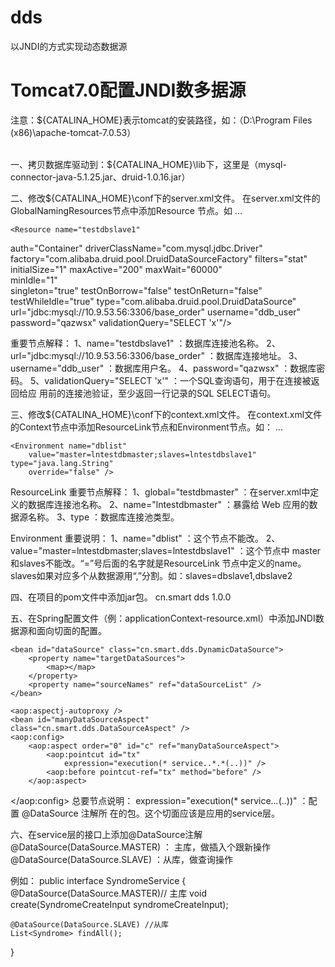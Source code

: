 # dds
 以JNDI的方式实现动态数据源
 
# Tomcat7.0配置JNDI数多据源
注意：${CATALINA_HOME}表示tomcat的安装路径，如：（D:\Program Files (x86)\apache-tomcat-7.0.53）

<br>
一、拷贝数据库驱动到：${CATALINA_HOME}\lib下，这里是（mysql-connector-java-5.1.25.jar、druid-1.0.16.jar）

二、修改${CATALINA_HOME}\conf下的server.xml文件。
在server.xml文件的GlobalNamingResources节点中添加Resource 节点。如
<GlobalNamingResources>
    ...

<Resource name="testdbmaster" 
auth="Container" 
driverClassName="com.mysql.jdbc.Driver" 	factory="com.alibaba.druid.pool.DruidDataSourceFactory" 	filters="stat" 
initialSize="1" 
maxActive="200" 
maxWait="60000" 	
minIdle="1" 
singleton="true" 
testOnBorrow="false" 
testOnReturn="false" 	
testWhileIdle="true" 	type="com.alibaba.druid.pool.DruidDataSource" 	url="jdbc:mysql://10.9.53.187:3306/base_order" 	username="ddb_user"
password="qazwsx" 	 
validationQuery="SELECT 'x'"/>

	<Resource name="testdbslave1"  
auth="Container" 
driverClassName="com.mysql.jdbc.Driver" 		factory="com.alibaba.druid.pool.DruidDataSourceFactory" 		filters="stat" 
initialSize="1" 
maxActive="200" 
maxWait="60000" 	
minIdle="1" 				
singleton="true" 
testOnBorrow="false" 
testOnReturn="false" 		
testWhileIdle="true" 				type="com.alibaba.druid.pool.DruidDataSource" 	url="jdbc:mysql://10.9.53.56:3306/base_order" 	username="ddb_user" 
password="qazwsx" 
validationQuery="SELECT 'x'"/>
</GlobalNamingResources>

重要节点解释：
1、name="testdbslave1" ：数据库连接池名称。
2、url="jdbc:mysql://10.9.53.56:3306/base_order" ：数据库连接地址。
3、username="ddb_user" ：数据库用户名。
4、password="qazwsx" ：数据库密码。
5、validationQuery="SELECT 'x'" ：一个SQL查询语句，用于在连接被返回给应	用前的连接池验证，至少返回一行记录的SQL SELECT语句。

三、修改${CATALINA_HOME}\conf下的context.xml文件。
在context.xml文件的Context节点中添加ResourceLink节点和Environment节点。如：
<Context>
...
	<ResourceLink global="testdbmaster" name="lntestdbmaster"
		type="com.alibaba.druid.pool.DruidDataSource" />
	<ResourceLink global="testdbslave1" name="lntestdbslave1"
		type="com.alibaba.druid.pool.DruidDataSource" />

	<Environment name="dblist"
		value="master=lntestdbmaster;slaves=lntestdbslave1" 					type="java.lang.String"
		override="false" />
</Context>

ResourceLink 重要节点解释：
1、global="testdbmaster"  ：在server.xml中定义的数据库连接池名称。
2、name="lntestdbmaster" ：暴露给 Web 应用的数据源名称。
3、type ：数据库连接池类型。

Environment 重要说明：
1、name="dblist" ：这个节点不能改。
2、value="master=lntestdbmaster;slaves=lntestdbslave1" ：这个节点中	master和slaves不能改。“=”号后面的名字就是ResourceLink 节点中定义的name。 	slaves如果对应多个从数据源用“,”分割。如：slaves=dbslave1,dbslave2

四、在项目的pom文件中添加jar包。
<dependency>
		<groupId>cn.smart</groupId>
		<artifactId>dds</artifactId>
		<version>1.0.0</version>
</dependency>

五、在Spring配置文件（例：applicationContext-resource.xml）中添加JNDI数据源和面向切面的配置。
<!-- 引用JNDI配置 -->
<bean id="dataSourceList" 		class="org.springframework.jndi.JndiObjectFactoryBean">
		<property name="jndiName" value="java:/comp/env/dblist" />
</bean>

<!-- 引用JNDI数据源 -->
	<bean id="dataSource" class="cn.smart.dds.DynamicDataSource">
		<property name="targetDataSources">
			<map></map>
		</property>
    	<property name="sourceNames" ref="dataSourceList" />    
    </bean>

<!-- 面向切面的配置 -->
	<aop:aspectj-autoproxy />
	<bean id="manyDataSourceAspect" 	class="cn.smart.dds.DataSourceAspect" />
	<aop:config>
		<aop:aspect order="0" id="c" ref="manyDataSourceAspect">
			<aop:pointcut id="tx"
				expression="execution(* service..*.*(..))" />
			<aop:before pointcut-ref="tx" method="before" />
		</aop:aspect>
</aop:config>
总要节点说明： 
expression="execution(* service..*.*(..))" ：配置 @DataSource 注解所	在的包。这个切面应该是应用的service层。

六、在service层的接口上添加@DataSource注解
@DataSource(DataSource.MASTER) ： 主库，做插入个跟新操作
@DataSource(DataSource.SLAVE) ：从库，做查询操作

例如：
public interface SyndromeService {
	@DataSource(DataSource.MASTER)// 主库
void create(SyndromeCreateInput syndromeCreateInput);

    @DataSource(DataSource.SLAVE) //从库
    List<Syndrome> findAll();    
}


